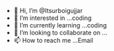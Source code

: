 - 👋 Hi, I’m @Itsurboigujjar
- 👀 I’m interested in ...coding
- 🌱 I’m currently learning ...coding
- 💞️ I’m looking to collaborate on ...
- 📫 How to reach me ...Email

<!---
Itsurboigujjar/Itsurboigujjar is a ✨ special ✨ repository because its `README.md` (this file) appears on your GitHub profile.
You can click the Preview link to take a look at your changes.
--->

